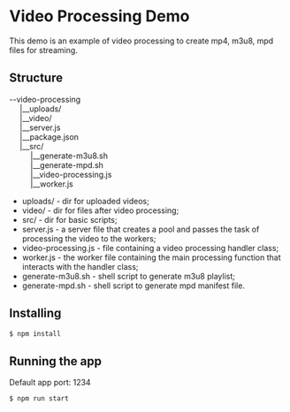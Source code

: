 # Video Processing Demo
This demo is an example of video processing to create mp4, m3u8, mpd files for streaming.

## Structure
--video-processing  
‌‌‍‍   |\_\_uploads/  
‌‌‍‍   |\_\_video/  
‌‌‍‍   |\_\_server.js  
‌‌‍‍   |\_\_package.json  
‌‌‍‍   |\_\_src/  
      |\_\_generate-m3u8.sh  
      |\_\_generate-mpd.sh  
      |\_\_video-processing.js  
      |\_\_worker.js  

* uploads/ - dir for uploaded videos;
* video/ - dir for files after video processing;
* src/ - dir for basic scripts;
* server.js - a server file that creates a pool and passes the task of processing the video to the workers;
* video-processing.js - file containing a video processing handler class;
* worker.js - the worker file containing the main processing function that interacts with the handler class;
* generate-m3u8.sh - shell script to generate m3u8 playlist;
* generate-mpd.sh - shell script to generate mpd manifest file.

## Installing
```bash
$ npm install
```

## Running the app
Default app port: 1234
```bash
$ npm run start
```
